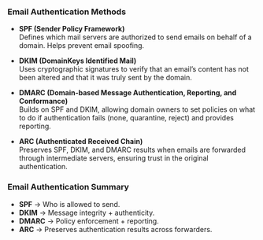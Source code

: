 ### Email Authentication Methods

- **SPF (Sender Policy Framework)**  
  Defines which mail servers are authorized to send emails on behalf of a domain. Helps prevent email spoofing.  

- **DKIM (DomainKeys Identified Mail)**  
  Uses cryptographic signatures to verify that an email’s content has not been altered and that it was truly sent by the domain.  

- **DMARC (Domain-based Message Authentication, Reporting, and Conformance)**  
  Builds on SPF and DKIM, allowing domain owners to set policies on what to do if authentication fails (none, quarantine, reject) and provides reporting.  

- **ARC (Authenticated Received Chain)**  
  Preserves SPF, DKIM, and DMARC results when emails are forwarded through intermediate servers, ensuring trust in the original authentication.  

### Email Authentication Summary

- **SPF** → Who is allowed to send.  
- **DKIM** → Message integrity + authenticity.  
- **DMARC** → Policy enforcement + reporting.  
- **ARC** → Preserves authentication results across forwarders.  
